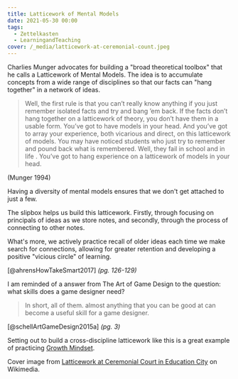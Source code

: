 ```yaml
---
title: Latticework of Mental Models
date: 2021-05-30 00:00
tags:
  - Zettelkasten
  - LearningandTeaching
cover: /_media/latticework-at-ceremonial-count.jpeg
---
```


Charlies Munger advocates for building a "broad theoretical toolbox" that he calls a Latticework of Mental Models. The idea is to accumulate concepts from a wide range of disciplines so that our facts can "hang together" in a network of ideas.

> Well, the first rule is that you can’t really know anything if you just remember isolated facts and try and bang ’em back. If the facts don’t hang together on a latticework of theory, you don’t have them in a usable form. You’ve got to have models in your head. And you’ve got to array your experience, both vicarious and direct, on this latticework of models. You may have noticed students who just try to remember and pound back what is remembered. Well, they fail in school and in life . You’ve got to hang experience on a latticework of models in your head.

(Munger 1994)

Having a diversity of mental models ensures that we don't get attached to just a few.

The slipbox helps us build this latticework. Firstly, through focusing on principals of ideas as we store notes, and secondly, through the process of connecting to other notes.

What's more, we actively practice recall of older ideas each time we make search for connections, allowing for greater retention and developing a positive "vicious circle" of learning.

 [@ahrensHowTakeSmart2017] *(pg. 126-129)*

 I am reminded of a answer from The Art of Game Design to the question: what skills does a game designer need?

 > In short, all of them. almost anything that you can be good at can become a useful skill for a game designer.

 [@schellArtGameDesign2015a] *(pg. 3)*

 Setting out to build a cross-discipline latticework like this is a great example of practicing [Growth Mindset](growth-mindset.md).

 Cover image from [Latticework at Ceremonial Court in Education City](https://commons.wikimedia.org/wiki/File:Latticework_at_Ceremonial_Court_in_Education_City.jpg) on Wikimedia.
